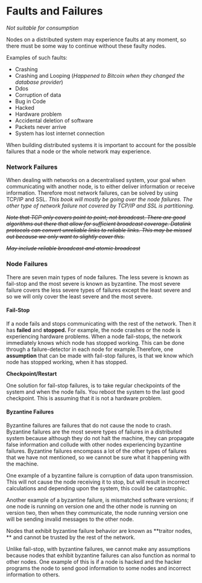 # Faults and Failures

_Not suitable for consumption_

Nodes on a distributed system may experience faults at any moment, so there must be some way to continue without these faulty nodes.

Examples of such faults:

* Crashing
* Crashing and Looping \(_Happened to Bitcoin when they changed the database provider_\)
* Ddos
* Corruption of data
* Bug in Code
* Hacked
* Hardware problem
* Accidental deletion of software
* Packets never arrive
* System has lost internet connection

When building distributed systems it is important to account for the possible failures that a node or the whole network may experience.

### Network Failures

When dealing with networks on a decentralised system, your goal when communicating with another node, is to either deliver information or receive information. Therefore most network failures, can be solved by using TCP/IP and SSL. _This book will mostly be going over the node failures. The other type of network failure not covered by TCP/IP and SSL is partitioning._

~~_Note that TCP only covers point to point, not broadcast. There are good algorithms out there that allow for sufficient broadcast coverage. Datalink protocols can convert unreliable links to reliable links.  This may be missed out because we only want to slightly cover this._~~

~~_May include reliable broadcast and atomic broadcast_~~

### **Node Failures**

There are seven main types of node failures. The less severe is known as fail-stop and the most severe is known as byzantine. The most severe failure covers the less severe types of failures except the least severe and so we will only cover the least severe and the most severe.

#### Fail-Stop

If a node fails and stops communicating with the rest of the network. Then it has **failed** and **stopped.** For example, the node crashes or the node is experiencing hardware problems. When a node fail-stops, the network immediately knows which node has stopped working. This can be done through a failure-detector in each node for example.Therefore, one **assumption** that can be made with fail-stop failures, is that we know which node has stopped working, when it has stopped.

**Checkpoint/Restart**

One solution for fail-stop failures, is to take regular checkpoints of the system and when the node fails. You reboot the system to the last good checkpoint. This is assuming that it is not a hardware problem.

#### **Byzantine Failures**

Byzantine failures are failures that do not cause the node to crash. Byzantine failures are the most severe types of failures in a distributed system because although they do not halt the machine, they can propagate false information and collude with other nodes experiencing byzantine failures. Byzantine failures encompass a lot of the other types of failures that we have not mentioned, so we cannot be sure what it happening with the machine.

One example of a byzantine failure is corruption of data upon transmission. This will not cause the node receiving it to stop, but will result in incorrect calculations and depending upon the system, this could be catastrophic.

Another example of a byzantine failure, is mismatched software versions; if one node is running on version one and the other node is running on version two, then when they communicate, the node running version one will be sending invalid messages to the other node.

Nodes that exhibit byzantine failure behavior are known as **traitor nodes, ** and cannot be trusted by the rest of the network.

Unlike fail-stop, with byzantine failures, we cannot make any assumptions because nodes that exhibit byzantine failures can also function as normal to other nodes. One example of this is if a node is hacked and the hacker programs the node to send good information to some nodes and incorrect information to others.

